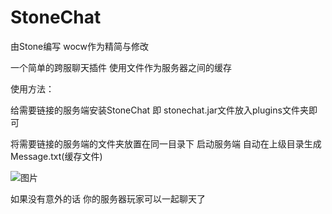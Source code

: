 # StoneChat
由Stone编写 wocw作为精简与修改


一个简单的跨服聊天插件 使用文件作为服务器之间的缓存


使用方法：


给需要链接的服务端安装StoneChat 即 stonechat.jar文件放入plugins文件夹即可


将需要链接的服务端的文件夹放置在同一目录下 启动服务端 自动在上级目录生成Message.txt(缓存文件)


![图片](https://user-images.githubusercontent.com/102303655/182202128-2d276787-45d7-49bf-8aa7-b7d2d88f2610.png)


如果没有意外的话 你的服务器玩家可以一起聊天了

